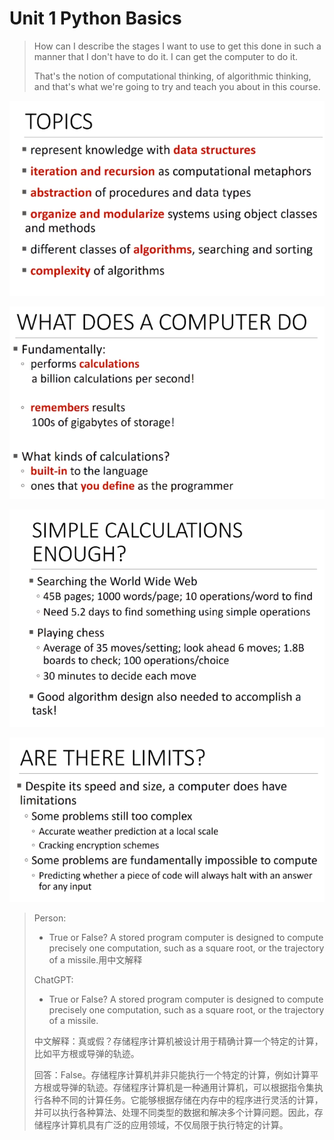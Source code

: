 # Unit 1 Python Basics

>   How can I describe the stages I want to use to get this done in such a manner that I don't have to do it.
>   I can get the computer to do it.
>
>   That's the notion of computational thinking, of algorithmic thinking, and that's what we're going to try and teach you about in this course.

![image-20230712102102592](img/image-20230712102102592.png)

![image-20230712102311908](img/image-20230712102311908.png)

![image-20230712103209188](img/image-20230712103209188.png)

![image-20230712103436673](img/image-20230712103436673.png)

>   Person: 
>   - True or False? A stored program computer is designed to compute precisely one computation, such as a square root, or the trajectory of a missile.用中文解释
>
>   ChatGPT: 
>   - True or False? A stored program computer is designed to compute precisely one computation, such as a square root, or the trajectory of a missile.
>
>   中文解释：真或假？存储程序计算机被设计用于精确计算一个特定的计算，比如平方根或导弹的轨迹。
>
>   回答：False。存储程序计算机并非只能执行一个特定的计算，例如计算平方根或导弹的轨迹。存储程序计算机是一种通用计算机，可以根据指令集执行各种不同的计算任务。它能够根据存储在内存中的程序进行灵活的计算，并可以执行各种算法、处理不同类型的数据和解决多个计算问题。因此，存储程序计算机具有广泛的应用领域，不仅局限于执行特定的计算。